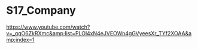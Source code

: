 # S17_Company
https://www.youtube.com/watch?v=_qqO6ZkRXmc&amp;list=PLOl4xN4eJVEOWn4gGVyeesXr_TYf2XOAA&amp;index=1
